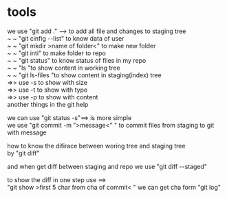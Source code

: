 # tools 

we use "git add ." --> to add all file and changes to staging tree <br> 
~   ~  "git cinfig --list" to know data of user <br>
~   ~  "git mkdir >name of folder<" to make new folder <br>
~   ~  "git inti" to make folder to repo<br>
~   ~  "git status" to know status of files in my repo<br>
~   ~  "ls "to show content in working tree   <br>
~   ~  "git ls-files "to show content in staging(index) tree   <br>
        =>> use -s to show with size <br>
        =>> use -t to show with type <br>
        =>> use -p to show with content <br>
        another things in the git help <br>

we can use "git status -s"==> is more simple<br>
we use "git commit -m ">message<" " to commit files from staging to git with message <br>

how to know the difirace between woring tree and staging tree  <br>
by "git diff"<br>

and when get diff between staging and repo
we use "git diff --staged"

to show the diff in one step use ==> <br>
"git show >first 5 char from cha of commit< " we can get cha form "git log" <br>

